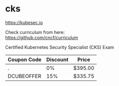 # cks

https://kubesec.io

Check curriculum from here: \
https://github.com/cncf/curriculum


Certified Kubernetes Security Specialist (CKS) Exam

Coupon Code | Discount | Price
---|---|---
. | 0% | $395.00
DCUBEOFFER | 15% | $335.75

